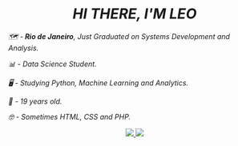 <h1 align="center"> <i> <strong> HI THERE, I'M LEO </h1> </strong> </i>

  <p align="left"> 
  <i>🗺️ -<strong> Rio de Janeiro</strong>, Just Graduated on Systems Development and Analysis. </i> 
  </p> 

  <p align="left">
  <i>📊 - Data Science Student. </i>
  </p>

  <p align="left"> 
  <i>🖥️ - Studying Python, Machine Learning and Analytics.</i>
  </p>
   
  <p align="left">
  <i>📅 - 19 years old. </i>
  </p>
  
  <p align="left">
  <i>🤓 - Sometimes HTML, CSS and PHP. </i>
  </p>
  
  <p align="center">
  <a href="https://www.instagram.com/leotalless/" alt="Instagram">
    <img src="https://img.shields.io/badge/-Leonardo Talles-1C1C1C?style=for-the-badge&logo=Instagram&logoColor=00FFFF&link=https://www.instagram.com/leotalless"/>
  </a>
  
  <a href="https://www.linkedin.com/in/leonardo-talles1/" alt="Linkedin">
    <img src="https://img.shields.io/badge/-Leonardo Talles-1C1C1C?style=for-the-badge&logo=Linkedin&logoColor=00FFFF&link=https://www.linkedin.com/in/leonardo-talles1/"/>
  </a>
  
